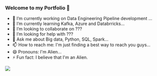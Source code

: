 ### Welcome to my Portfolio 👋


- 🔭 I’m currently working on Data Engineering Pipeline development ...
- 🌱 I’m currently learning Kafka, Azure and Databrricks...
- 👯 I’m looking to collaborate on ???
- 🤔 I’m looking for help with ???
- 💬 Ask me about Big data, Python, SQL, Spark...
- 📫 How to reach me: I'm just finding a best way to reach you guys...
- 😄 Pronouns: I'm Alien...
- ⚡ Fun fact: I believe that I'm an Alien.

<img src="https://github-readme-stats.vercel.app/api?username=SenthilKumar009&&show_icons=true&&tile_color=ffffff&icon_color=bb2acf&7text_color=dafff7dc&bg_color=151515" />
